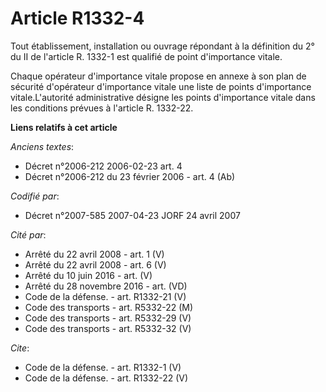 # Article R1332-4

Tout établissement, installation ou ouvrage répondant à la définition du 2° du II de l'article R. 1332-1 est qualifié de
point d'importance vitale. 

Chaque opérateur d'importance vitale propose en annexe à son plan de sécurité d'opérateur d'importance vitale une liste de
points d'importance vitale.L'autorité administrative désigne les points d'importance vitale dans les conditions prévues à
l'article R. 1332-22.

**Liens relatifs à cet article**

_Anciens textes_:

  - Décret n°2006-212 2006-02-23 art. 4
  - Décret n°2006-212 du 23 février 2006 - art. 4 (Ab)

_Codifié par_:

  - Décret n°2007-585 2007-04-23 JORF 24 avril 2007

_Cité par_:

  - Arrêté du 22 avril 2008 - art. 1 (V)
  - Arrêté du 22 avril 2008 - art. 6 (V)
  - Arrêté du 10 juin 2016 - art. (V)
  - Arrêté du 28 novembre 2016 - art. (VD)
  - Code de la défense. - art. R1332-21 (V)
  - Code des transports - art. R5332-22 (M)
  - Code des transports - art. R5332-29 (V)
  - Code des transports - art. R5332-32 (V)

_Cite_:

  - Code de la défense. - art. R1332-1 (V)
  - Code de la défense. - art. R1332-22 (V)
